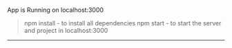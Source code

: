 App is Running on localhost:3000

>npm install - to install all dependencies
>npm start - to start the server and project in localhost:3000


-----------------------------------------------------------------------------------------------------------------------------------------
